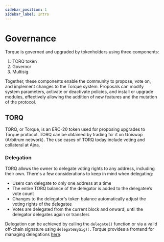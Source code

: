 ```yaml
---
sidebar_position: 1
sidebar_label: Intro
---
```

# Governance

Torque is governed and upgraded by tokenholders using three components:

1. TORQ token
2. Governor
3. Multisig

Together, these components enable the community to propose, vote on, and implement changes to the Torque system. Proposals can modify system parameters, activate or deactivate policies, and install or upgrade modules, effectively allowing the addition of new features and the mutation of the protocol.

## TORQ
TORQ, or Torque, is an ERC-20 token used for proposing upgrades to Torque protocol. TORQ can be obtained by trading for it on Uniswap (Arbitrum network). The use cases of TORQ today include voting and collateral at Ajna.

### Delegation
TORQ allows the owner to delegate voting rights to any address, including their own. There's a few considerations to keep in mind when delegating:

* Users can delegate to only one address at a time
* The entire TORQ balance of the delegator is added to the delegatee’s vote count
* Changes to the delegator's token balance automatically adjust the voting rights of the delegatee
* Votes are delegated from the current block and onward, until the delegator delegates again or transfers

Delegation can be achieved by calling the `delegate()` function or via a valid off-chain signature using `delegateBySig()`. Torque provides a frontend for managing delegations [here](https://app.torque.fi/vote).
<!--  
:::info
You must delegate your TORQ in Cooler Loans to be eligible to vote in both Snapshot and Governor Bravo. Visit [Torque Govern](https://app.Torquedao.finance/#/governance) page for more information.
::: -->

<!-- ### Parameters
| Variable | Description | Value |
|-|-|-|
| proposalThreshold | % of total supply required in order for a voter to become a proposer |  0.017% of supply |
| quorumPct | minimum % of total supply voting FOR in order for a proposal to qualify to pass | 20% |
| highRiskQuorum | Same as quorumPct but specific to a high risk module in the Default system | 20% |
| approvalThresholdPct | minimum % of voting supply voting FOR in order for a proposal to qualify to pass | 60% |
| proposalMaxOperations | The maximum number of actions that can be included in a proposal | 15 actions |
| votingDelay | The delay before voting on a proposal may take place, once proposed, in blocks | 3 days |
| votingPeriod | The duration of voting on a proposal, in blocks | 7 days |
| activationGracePeriod |The amount of time once a proposal is eligible for activation that it can be activated before considered expired | 1 day |
| GRACE_PERIOD | How long after a proposal is eligible for execution it can still be executed before it is considered expired | 1 day |
| delay (execution delay) | The time a proposal must be queued for before it can be executed | 1 day |
| vetoGuardian | Address which has veto power over all proposals | Emergency MS |
| MIN_TORQ_SUPPLY   | The minimum level of TORQ supply acceptable for OCG operations | 1000 TORQ |



## Multisig
Multisigs perform protocol upgrades for roles that are not yet under Governor Bravo control. The multisigs queue and execute
on-chain actions that are approved by the community through [Snapshot](https://docs.snapshot.org/), an off-chain governance client. Today, the following roles are under multisig control:


| Role | Responsibility | Systems affected | Multisig |
|-------- | -------- | -------------- | -------------- |
| executor | Ability to install modules and policies on Kernel | Kernel | DAO MS |
| admin | Assign roles to any policy | Kernel | DAO MS |
| price_admin | Calculates price metrics to use for RBS | RBS | DAO MS |
| heart_admin | Manages heartbeats | RBS | DAO MS |
| operator_admin | Initialize RBS operator | RBS | DAO MS |
| operator_reporter | Records a bond purchase and updates capacity accordingly. Limited to the `BondCallback` contract. | RBS | DAO MS
| operator_policy | Manages RBS ranges | RBS | DAO MS |
| callback_admin | Callback to interface with Bond system | RBS | DAO MS |
| heart_admin | Heart beat manager | RBS and Staking | DAO MS |
| custodian | Treasury custodian that can approve, remove assets from TRSY | TRSRY | DAO MS |
| bridge_admin | Creates/manages bridges | Cross Chain | DAO MS |
| bondmanager_admin | Create and manage new bond markets | OHM and other non-RBS managed bonds | DAO MS |
| distributor_admin | Manages reward rate + pools to distribute OHM into | Distributor | DAO MS |
| burner_admin | Burn OHM | MINTR | DAO MS |
| minter_admin | Mint OHM | MINTR | DAO MS |
| bunni_admin | Deploy/deposit/withdraw UniV3 pool, Configure fee harvesting | TRSRY, MINTR, RBS | DAO MS |
| supplyconfig_admin | Installs/upgrades SPPLY submodules | RBS | DAO MS |
| supplyconfig_policy | Add/remove SPPLY categories, Add locations to SPPLY categories, Execute function on submodule | RBS | DAO MS |
| treasuryconfig_policy | Manages asset registration, location and categories | RBS | DAO MS |
| priceconfig_policy | Manage asset price feeds, moving average, strategy. Execute function on submodule | RBS | DAO MS |
| priceconfig_admin | Install/upgrades PRICE submodules | RBS | DAO MS |
| emergency_admin | Emergency shutdown for BLV | All systems | Emergency MS |
| emergency_shutdown | Shutdown MINTR, TRSRY | All systems | DAO MS, Emergency MS |
| emergency_restart | Restart MINTR, TRSRY | All systems | DAO MS, Emergency MS |

Per [OIP-152](https://forum.Torquedao.finance/d/4088-oip-152-on-chain-governance), additional roles will be transfered from multisig management to Governor Bravo. This phase is expected to complete by Q3 2024. -->
